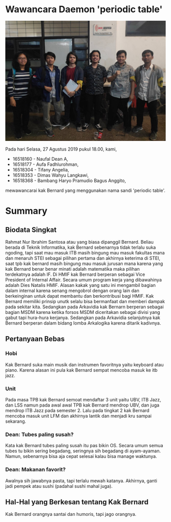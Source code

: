 # Wawancara Daemon 'periodic table'

![foto](./16518160-16518177-16518304-16518353-16518368.jpg)

Pada hari Selasa, 27 Agustus 2019 pukul 18.00, kami,
- 16518160 - Naufal Dean A,
- 16518177 - Aufa Fadhlurohman,
- 16518304 - Tifany Angelia,
- 16518353 - Dimas Wahyu Langkawi,
- 16518368 - Bambang Haryo Pramudio Bagus Anggito,

mewawancarai kak Bernard yang menggunakan nama sandi 'periodic table'.

# Summary

## Biodata Singkat
Rahmat Nur Ibrahim Santosa atau yang biasa dipanggil Bernard. Beliau berada di Teknik Informatika, kak Bernard sebenarnya tidak terlalu suka ngoding, tapi saat mau masuk ITB masih bingung mau masuk fakultas mana dan menaruh STEI sebagai pilihan pertama dan akhirnya keterima di STEI, saat tpb kak bernard masih bingung mau masuk jurusan mana karena yang kak Bernard benar benar minati adalah matematika maka pilihan terdekatnya adalah IF. Di HMIF kak Bernard berperan sebagai Vice President of Internal Affair. Secara umum program kerja yang dibawahinya adalah Dies Natalis HMIF. Alasan kakak yang satu ini mengambil bagian dalam internal karena senang mengobrol dengan orang lain dan berkeinginan untuk dapat membantu dan berkontribusi bagi HMIF. Kak Bernard memiliki prinsip unutk selalu bisa bermanfaat dan memberi dampak pada sekitar kita. Sedangkan pada Arkavidia kak Bernarn berperan sebagai bagian MSDM karena ketika forsos MSDM diceritakan sebagai divisi yang gabut tapi hura-hura kerjanya. Sedangkan pada Arkavidia selanjutnya kak Bernard berperan dalam bidang lomba Arkalogika karena ditarik kadivnya.

## Pertanyaan Bebas
### Hobi
Kak Bernard suka main musik dan instrumen favoritnya yaitu keyboard atau piano. Karena alasan ini pula kak Bernard sempat mencoba masuk ke itb jazz.

### Unit
Pada masa TPB kak Bernard semoat mendaftar 3 unit yaitu UBV, ITB Jazz, dan LSS namun pada awal awal TPB kak Bernard mendrop UBV, dan juga mendrop ITB Jazz pada semester 2. Lalu pada tingkat 2 kak Bernard mencoba masuk unit LFM dan akhirnya lantik dan menjadi kru sampai sekarang.

### Dean: Tubes paling susah?
Kata kak Bernard tubes paling susah itu pas bikin OS. Secara umum semua tubes tu bikin sering begadang, seringnya sih begadang di ayam-ayaman. Namun, sebenarnya bisa aja cepat selesai kalau bisa manage waktunya.

### Dean: Makanan favorit?
Awalnya sih jawabnya pasta, tapi terlalu mewah katanya. Akhirnya, ganti jadi pempek atau sushi (padahal sushi mahal juga).

## Hal-Hal yang Berkesan tentang Kak Bernard
Kak Bernard orangnya santai dan humoris, tapi jago orangnya.
